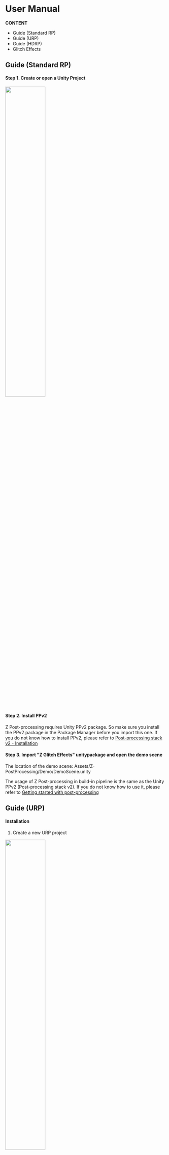 # User Manual

**CONTENT**

- Guide (Standard RP)
- Guide (URP)
- Guide (HDRP)
- Glitch Effects



## Guide (Standard RP)

#### Step 1. Create or open a Unity Project

<img src=".\Images\Usage\usage1.png" align="middle" width="50%"  />

#### Step 2. Install PPv2

Z Post-processing requires Unity PPv2 package. So make sure you install the PPv2 package in the Package Manager before you import this one. If you do not know how to install PPv2, please refer to [Post-processing stack v2 - Installation](https://docs.unity3d.com/Packages/com.unity.postprocessing@3.1/manual/Installation.html)

#### Step 3. Import "Z Glitch Effects" unitypackage and open the demo scene

The location of the demo scene: Assets/Z-PostProcessing/Demo/DemoScene.unity

The usage of Z Post-processing in build-in pipeline is the same as the Unity PPv2 (Post-processing stack v2). If you do not know how to use it, please refer to [Getting started with post-processing](https://docs.unity3d.com/Packages/com.unity.postprocessing@3.1/manual/Quick-start.html)









## Guide (URP)



#### Installation


1. Create a new URP project
<img src=".\Images\Usage\urp_usage1.png" align="middle" width="50%"  />

2. After creating and loading, you will be at "SampleScene" by default. If not then find it at "Assets/Scenes/SampleScene.scene" and open.

3. Import URP unitypackage. There are two ways:
  - Click through "Assets > Import Package > Custom Package..." and select package to import.
  - Or directly drag the package into project window.
4. Open demo scene at "Assets/Z-PostProcessing/Demo/DemoScene.unity".



#### Getting Started (2019.4.X or above)

1. Find and click "Assets/Settings/ForwardRenderer" file in project then view it at Inspector window.
<img src=".\Images\Usage\urp_usage2.png" align="middle" width="50%"  />

2. Click “Add Renderer Feature” button at bottom. You can select the effects you want in the pop-up menu and add it. Then you will see some cool effect in the Scene and Game window. Run your game to view real-time effects.

3. Take “Bokeh Blur” for example, you will see this component after you add this feature. Except for "Shader" and "Render Pass Event", each parameter is configurable as you wish.
<img src=".\Images\Usage\urp_usage3.png" align="middle" width="50%"  />



#### Getting Started (2019.3.X)

1. Find and click "Assets/Settings/ForwardRenderer" file in project then view it at Inspector window.
<img src=".\Images\Usage\urp_usage2_2019_3.png" align="middle" width="50%"  />

2. Click “+” button at bottom. You can select the effects you want in the pop-up menu and add it. Then you will see some cool effect in the Scene and Game window. Run your game to view real-time effects.

3. Take “Glitch RGB Split” for example, you will see this component after you add this feature. Except for "Shader" and "Render Pass Event", each parameter is configurable as you wish.
<img src=".\Images\Usage\urp_usage3_2019_3.png" align="middle" width="50%"  />







## Guide (HDRP)

#### Installation & Getting Started

1. Create a new HDRP project
<img src=".\Images\Usage\hd_usage1.png" align="middle" width="50%"  />
2. After creating and loading, you will be at "SampleScene" by default. If not then find it at "Assets/Scenes/SampleScene.scene" and open.
3. Import URP unitypackage. There are two ways:

  - Click through "Assets > Import Package > Custom Package..." and select package to import.
  - Or directly drag the package into project window.

4. Open "Project Settings" window through "Edit > Project Settings".
<img src=".\Images\Usage\hd_usage2.png" align="middle" width="50%"  />
5. Open "HDRP Default Settings". Find "+" button below "Before Post Process" or "After Post Process" and click it to add all Z Post-processing effects.
<img src=".\Images\Usage\hd_usage3.png" align="middle" width="50%"  />
6. Find and click “Post Process Volume” in sample scene.
<img src=".\Images\Usage\hd_usage4.png" align="middle" width="50%"  />
7. Click "Add Override" button at bottom and select one effect of Z post-processing you want.
<img src=".\Images\Usage\hd_usage5.png" align="middle" width="50%"  />
8. Take "Glitch Analog Noise" for example, you will see this component after adding. You can tune parameter to get the effect you need. (Note: the feature you add will not take effect immediately. You need adjust at least one parameter then run your game to preview the effect.)
<img src=".\Images\Usage\hd_usage6.png" align="middle" width="50%"  />



If you want to know more about post-processing stack in HDRP, please refer to:

[Post-processing in the High Definition Render Pipeline](https://docs.unity3d.com/Packages/com.unity.render-pipelines.high-definition@6.9/manual/Post-Processing-Main.html)



Enjoy it. :D



## Glitch Effects

### Glitch Analog Noise



<img src="https://raw.githubusercontent.com/Mirage-Game-Studio/PublicRepository/main/Z-Postprocessing/Images/Glitch/GlitchAnalogNoise.png"  align="middle" style="zoom:80%;" />

| Property                   | Description                                                  |
| -------------------------- | ------------------------------------------------------------ |
| Noise Speed                | Determine how fast the noise flickering, in a range from 0 to 1. |
| Noise Fading               | The fade amount to blend between normal and noise image, in a range from 0 to 1. |
| Luminance Jitter Threshold | Only the pixels which luminance above this threshold will jitter, in a range from 0 to 1. |




### Glitch Digital Stripe



<img src="https://raw.githubusercontent.com/Mirage-Game-Studio/PublicRepository/main/Z-Postprocessing/Images/Glitch/GlitchDigitalStripe.png"  align="middle" style="zoom:80%;" />

| Property                      | Description                                                  |
| ----------------------------- | ------------------------------------------------------------ |
| Intensity                     | Larger intensity will bring more jittering stripes, in a range from 0 to 1. |
| Frequency                     | The frequency of digital stripes, in a range from 1 to 10.   |
| Stripe Length                 | The Length of digital stripes, in a range from 0 to 0.99.    |
| Need Stripe Color Adjust      | If you need adjust color of stripes, turn it on.             |
| Stripe Color Adjust Color     | The adjustment color of stripes.                             |
| Stripe Color Adjust Intensity | The intensity of the stripe color, in a range from 0 to 10.  |
| Noise Texture Width           | The width of the noise texture, in a range from 8 to 256.    |
| Noise Texture Height          | The height of the noise texture, in a range from 8 to 256.   |




### Glitch Image Block



<img src="https://raw.githubusercontent.com/Mirage-Game-Studio/PublicRepository/main/Z-Postprocessing/Images/Glitch/GlitchImageBlock.png"  align="middle" style="zoom:80%;" />

| Property                | Description                                                  |
| ----------------------- | ------------------------------------------------------------ |
| Fade                    | The fade amount to blend between normal and noise image, in a range from 0 to 1. |
| Speed                   | Determine how fast the noise blocks flickering, in a range from 0 to 1. |
| Amount                  | The amount of the noise blocks, in a range from 0 to 10.     |
| Block Layer 1_U         | The U (horizontal) factor to adjust generated noise blocks of the first layer, in a range from 0 to 50. |
| Block Layer 1_V         | The V (vertical) factor to adjust generated noise blocks of the first layer, in a range from 0 to 50. |
| Block Layer 2_U         | The U (horizontal) factor to adjust generated noise blocks of the second layer, in a range from 0 to 50. |
| Block Layer 2_V         | The V (vertical) factor to adjust generated noise blocks of the second layer, in a range from 0 to 50. |
| Block Layer 1_Intensity | The intensity factor of the first block layer, the larger the weaker, in a range from 0 to 50. |
| Block Layer 2_Intensity | The intensity factor of the second block layer, the larger the weaker, in a range from 0 to 50. |
| RGB Split Intensity     | The splitting strength of the RGB three color channels, in a range from 0 to 50. |
| Block Visualize Debug   | The toggle to visualize the generated noise blocks.          |




### Glitch Image Block V2



<img src="https://raw.githubusercontent.com/Mirage-Game-Studio/PublicRepository/main/Z-Postprocessing/Images/Glitch/GlitchImageBlockV2.png"  align="middle" style="zoom:80%;" />

| Property                | Description                                                  |
| ----------------------- | ------------------------------------------------------------ |
| Fade                    | The fade amount to blend between normal and noise image, in a range from 0 to 1. |
| Speed                   | Determine how fast the noise blocks flickering, in a range from 0 to 1. |
| Amount                  | The amount of the noise blocks, in a range from 0 to 10.     |
| Block Layer 1_U         | The U (horizontal) factor to adjust generated noise blocks of the first layer, in a range from 0 to 50. |
| Block Layer 1_V         | The V (vertical) factor to adjust generated noise blocks of the first layer, in a range from 0 to 50. |
| Block Layer 1_Intensity | The intensity factor of the first block layer, the larger the weaker, in a range from 0 to 50. |
| RGB Split Intensity     | The splitting strength of the RGB three color channels, in a range from 0 to 50. |
| Block Visualize Debug   | The toggle to visualize the generated noise blocks.          |


### Glitch Image Block V3



<img src="https://raw.githubusercontent.com/Mirage-Game-Studio/PublicRepository/main/Z-Postprocessing/Images/Glitch/GlitchImageBlockV3.png"  align="middle" style="zoom:80%;" />

| Property   | Description                                                  |
| ---------- | ------------------------------------------------------------ |
| Speed      | Determine how fast the noise blocks flickering, in a range from 0 to 50. |
| Block Size | The property to adjust the block size, the larger the smaller, in a range from 0 to 50. |


### Glitch Image Block V4



<img src="https://raw.githubusercontent.com/Mirage-Game-Studio/PublicRepository/main/Z-Postprocessing/Images/Glitch/GlitchImageBlockV4.png"  align="middle" style="zoom:80%;" />

| Property        | Description                                                  |
| --------------- | ------------------------------------------------------------ |
| Speed           | Determine how fast the noise blocks flickering, in a range from 0 to 50. |
| Block Size      | The property to adjust the block size, the larger the smaller, in a range from 0 to 50. |
| Max RGB Split X | The max splitting amount of RGB colors in horizontal direction. |
| Max RGB Split Y | The max splitting amount of RGB colors in vertical direction. |


### Glitch Line Block



<img src="https://raw.githubusercontent.com/Mirage-Game-Studio/PublicRepository/main/Z-Postprocessing/Images/Glitch/GlitchLineBlock.png"  align="middle" style="zoom:80%;" />

| Property        | Description                                                  |
| --------------- | ------------------------------------------------------------ |
| Block Direction | The property to determine the direction that blocks will fickering on, Horizontal or Vertical. |
| Interval Type   | The interval mode that line blocks will appear. Infinite, Periodic or Random. |
| Frequency       | The frequency of the line blocks, in a range from 0 to 25.   |
| Amount          | The amount of the line blocks, in a range from 0 to 1.       |
| Lines Width     | The width of the blocky lines, in a range from 0.1 to 10.    |
| Speed           | Determine how fast the line blocks flickering, in a range from 0 to 50. |
| Offset          | The offset of the glitchy blocks from the normal position, in a range from 0 to 13. |
| Alpha           | The alpha or fading amount of the glitchy blocks, in a range from 0 to 1. |


### Glitch RGB Split



<img src="https://raw.githubusercontent.com/Mirage-Game-Studio/PublicRepository/main/Z-Postprocessing/Images/Glitch/GlitchRGBSplit.png"  align="middle" style="zoom:80%;" />

| Property        | Description                                                  |
| --------------- | ------------------------------------------------------------ |
| Split Direction | The RGB splitting direction: Horizontal, Vectical or Horizontal_Vertical (aka Diagonal). |
| Amount          | The offset amount of the RGB splitting, in a range from 0 to 5. |
| Speed           | The animation speed of the RGB splitting, in a range from 0 to 10. |
| Fading          | The fading amount of the RGB splitting, in a range from 0 to 1. |
| Center Fading   | The fading amount to control the RGB splitting in the center of screen, in a range from 0 to 1. |
| Amount R        | The offset amount of the splitting for only red color.       |
| Amount B        | The offset amount of the splitting for only blue color.      |


### Glitch RGB Split V2



<img src="https://raw.githubusercontent.com/Mirage-Game-Studio/PublicRepository/main/Z-Postprocessing/Images/Glitch/GlitchRGBSplitV2.png"  align="middle" style="zoom:80%;" />

| Property        | Description                                                  |
| --------------- | ------------------------------------------------------------ |
| Split Direction | The RGB splitting direction: Horizontal, Vectical or Horizontal_Vertical (aka Diagonal). |
| Amount          | The offset amount of the RGB splitting, in a range from 0 to 1. |
| Amplitude       | The amplitude of the RGB splitting, in a range from 1 to 6.  |
| Speed           | The animation speed of the RGB splitting, in a range from 0 to 2. |


### Glitch RGB Split V3



<img src="https://raw.githubusercontent.com/Mirage-Game-Studio/PublicRepository/main/Z-Postprocessing/Images/Glitch/GlitchRGBSplitV3.png"  align="middle" style="zoom:80%;" />

| Property        | Description                                                  |
| --------------- | ------------------------------------------------------------ |
| Split Direction | The RGB splitting direction: Horizontal, Vectical or Horizontal_Vertical (aka Diagonal). |
| Interval Type   | The interval mode that the splitting will occur. Infinite, Periodic or Random. |
| Frequency       | The frequency of the RGB splitting, in a range from 0.1 to 25. |
| Amount          | The offset amount of the RGB splitting, in a range from 0 to 200. |
| Speed           | The animation speed of the RGB splitting, in a range from 0 to 20. |


### Glitch RGB Split V4



<img src="https://raw.githubusercontent.com/Mirage-Game-Studio/PublicRepository/main/Z-Postprocessing/Images/Glitch/GlitchRGBSplitV4.png"  align="middle" style="zoom:80%;" />

| Property        | Description                                                  |
| --------------- | ------------------------------------------------------------ |
| Split Direction | The RGB splitting direction: Horizontal, Vectical or Horizontal_Vertical (aka Diagonal). |
| Intensity       | The strength of the RGB splitting, can be negative, in a range from -1 to 1. |
| Speed           | The animation speed of the RGB splitting, in a range from 0 to 100. |


### Glitch RGB Split V5



<img src="https://raw.githubusercontent.com/Mirage-Game-Studio/PublicRepository/main/Z-Postprocessing/Images/Glitch/GlitchRGBSplitV5.png"  align="middle" style="zoom:80%;" />

| Property  | Description                                                  |
| --------- | ------------------------------------------------------------ |
| Noise Tex | The noise texture is used to adjust the splitting amount.    |
| Amplitude | The amplitude of the RGB splitting, in a range from 0 to 5.  |
| Speed     | The animation speed of the RGB splitting, in a range from 0 to 1. |


### Glitch Scan Line Jitter



<img src="https://raw.githubusercontent.com/Mirage-Game-Studio/PublicRepository/main/Z-Postprocessing/Images/Glitch/GlitchScanLineJitter.png"  align="middle" style="zoom:80%;" />

| Property         | Description                                                  |
| ---------------- | ------------------------------------------------------------ |
| Jitter Direction | The direction of the shaking lines, Horizontal or Vertical.  |
| Jitter Intensity | The strength of the jittering, in a range from 0 to 1.       |
| Interval Type    | The interval mode that shaking lines will appear. Infinite, Periodic or Random. |
| Frequency        | Using this property to tune the frequency of jittering if you select Periodic or Random, in a range from 0 to 25. |


### Glitch Screen Jump



<img src="https://raw.githubusercontent.com/Mirage-Game-Studio/PublicRepository/main/Z-Postprocessing/Images/Glitch/GlitchScreenJump.png"  align="middle" style="zoom:80%;" />

| Property              | Description                                               |
| --------------------- | --------------------------------------------------------- |
| Screen Jump Direction | The direction of the screen jump, Horizontal or Vertical. |
| Screen Jump Intensity | The intensity of the screen jump, in a range from 0 to 1. |

### Glitch Screen Shake



<img src="https://raw.githubusercontent.com/Mirage-Game-Studio/PublicRepository/main/Z-Postprocessing/Images/Glitch/GlitchScreenShake.png"  align="middle" style="zoom:80%;" />

| Property               | Description                                                |
| ---------------------- | ---------------------------------------------------------- |
| Screen Shake Direction | The direction of the screen shake, Horizontal or Vertical. |
| Screen Shake Intensity | The intensity of the screen shake, in a range from 0 to 1. |

### Glitch Tile Jitter



<img src="https://raw.githubusercontent.com/Mirage-Game-Studio/PublicRepository/main/Z-Postprocessing/Images/Glitch/GlitchTileJitter.png"  align="middle" style="zoom:80%;" />

| Property            | Description                                                  |
| ------------------- | ------------------------------------------------------------ |
| Splitting Direction | The splitting direction of the glitchy tiles, Horizontal or Vertical. |
| Splitting Number    | The number of the splitting tiles, in a range from 0 to 50.  |
| Interval Type       | The interval mode that glitchy tiles will jitter. Infinite, Periodic or Random. |
| Frequency           | Using this property to tune the frequency of jittering if you select Periodic or Random for Interval Type, in a range from 0 to 25. |
| Jitter Direction    | The jitter direction of splitting tiles, Horizontal or Vertical. |
| Amount              | The offset amount of jittering tiles, in a range from 0 to 100. |
| Speed               | The animation speed of the jitter, in a range from 0 to 1.   |

### Glitch Wave Jitter



<img src="https://raw.githubusercontent.com/Mirage-Game-Studio/PublicRepository/main/Z-Postprocessing/Images/Glitch/GlitchWaveJitter.png"  align="middle" style="zoom:80%;" />

| Property          | Description                                                  |
| ----------------- | ------------------------------------------------------------ |
| Jitter Direction  | The jitter direction of splitting tiles, Horizontal or Vertical. |
| Interval Type     | The interval mode that glitchy tiles will jitter. Infinite, Periodic or Random. |
| Frequency         | Using this property to tune the frequency of jittering if you select Periodic or Random for Interval Type, in a range from 0 to 25. |
| RGB Split         | The offset amount of RGB colors splitting, in a range from 0 to 50. |
| Speed             | The animation speed of the wave jitter, in a range from 0 to 1. |
| Amount            | The offset amount of the wave jitter, in a range from 0 to 2. |
| Custom Resolution | If you want to specify the resolution of the wave jitter, toggle it on. |
| Resolution        | The custom resolution for the wave jitter. Use it to adjust the density of the wave jitter. |





































